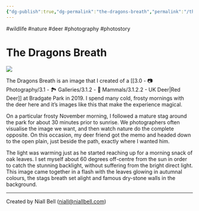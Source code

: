```yaml
---
{"dg-publish":true,"dg-permalink":"the-dragons-breath","permalink":"/the-dragons-breath/","title":"The Dragons Breath","tags":["wildlife","nature","deer","photography","photostory"],"noteIcon":null,"created":"2024-04-17T11:53:47.239+01:00","updated":"2024-05-03T13:18:13.218+01:00"}
---
```


#wildlife #nature #deer #photography #photostory
# The Dragons Breath

![](https://i.imgur.com/8bzvnWQ.png)

The Dragons Breath is an image that I created of a [[3.0 - 📷 Photography/3.1 - 🏞️ Galleries/3.1.2 - 🐯 Mammals/3.1.2.2 - UK Deer\|Red Deer]] at Bradgate Park in 2019. I spend many cold, frosty mornings with the deer here and it’s images like this that make the experience magical.

On a particular frosty November morning, I followed a mature stag around the park for about 30 minutes prior to sunrise. We photographers often visualise the image we want, and then watch nature do the complete opposite. On this occasion, my deer friend got the memo and headed down to the open plain, just beside the path, exactly where I wanted him.

The light was warming just as he started reaching up for a morning snack of oak leaves. I set myself about 60 degrees off-centre from the sun in order to catch the stunning backlight, without suffering from the bright direct light. This image came together in a flash with the leaves glowing in autumnal colours, the stags breath set alight and famous dry-stone walls in the background.

---
Created by Niall Bell (niall@niallbell.com)
